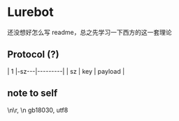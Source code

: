 Lurebot
===

还没想好怎么写 readme，总之先学习一下西方的这一套理论

Protocol (?)
---
| 1  |-sz---|---------|
| sz | key  | payload |

note to self
---
\n\r, \n
gb18030, utf8
